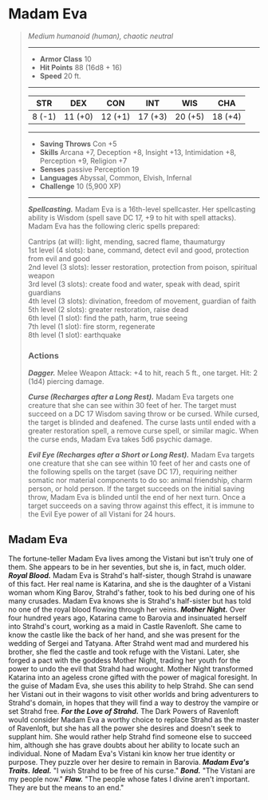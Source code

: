 # Madam Eva
>*Medium humanoid (human), chaotic neutral*
>___
>- **Armor Class** 10
>- **Hit Points** 88 (16d8 + 16)
>- **Speed** 20 ft.
>___
>|STR|DEX|CON|INT|WIS|CHA|
>|:---:|:---:|:---:|:---:|:---:|:---:|
>|8 (-1)|11 (+0)|12 (+1)|17 (+3)|20 (+5)|18 (+4)|
>___
>- **Saving Throws** Con +5
>- **Skills** Arcana +7, Deception +8, Insight +13, Intimidation +8, Perception +9, Religion +7
>- **Senses** passive Perception 19
>- **Languages** Abyssal, Common, Elvish, Infernal
>- **Challenge** 10 (5,900 XP)
>___
>***Spellcasting.*** Madam Eva is a 16th-level spellcaster. Her spellcasting ability is Wisdom (spell save DC 17, +9 to hit with spell attacks). Madam Eva has the following cleric spells prepared:  
>
>Cantrips (at will): light, mending, sacred flame, thaumaturgy  
>1st level (4 slots): bane, command, detect evil and good, protection from evil and good  
>2nd level (3 slots): lesser restoration, protection from poison, spiritual weapon  
>3rd level (3 slots): create food and water, speak with dead, spirit guardians  
>4th level (3 slots): divination, freedom of movement, guardian of faith  
>5th level (2 slots): greater restoration, raise dead  
>6th level (1 slot): find the path, harm, true seeing  
>7th level (1 slot): fire storm, regenerate  
>8th level (1 slot): earthquake  
>
>### Actions
>***Dagger.*** Melee Weapon Attack: +4 to hit, reach 5 ft., one target. Hit: 2 (1d4) piercing damage.  
>
>***Curse (Recharges after a Long Rest).*** Madam Eva targets one creature that she can see within 30 feet of her. The target must succeed on a DC 17 Wisdom saving throw or be cursed. While cursed, the target is blinded and deafened. The curse lasts until ended with a greater restoration spell, a remove curse spell, or similar magic. When the curse ends, Madam Eva takes 5d6 psychic damage.  
>
>***Evil Eye (Recharges after a Short or Long Rest).*** Madam Eva targets one creature that she can see within 10 feet of her and casts one of the following spells on the target (save DC 17), requiring neither somatic nor material components to do so: animal friendship, charm person, or hold person. If the target succeeds on the initial saving throw, Madam Eva is blinded until the end of her next turn. Once a target succeeds on a saving throw against this effect, it is immune to the Evil Eye power of all Vistani for 24 hours.
## Madam Eva
The fortune-teller Madam Eva lives among the Vistani but isn't truly one of them. She appears to be in her seventies, but she is, in fact, much older.
***Royal Blood.*** Madam Eva is Strahd's half-sister, though Strahd is unaware of this fact. Her real name is Katarina, and she is the daughter of a Vistani woman whom King Barov, Strahd's father, took to his bed during one of his many crusades. Madam Eva knows she is Strahd's half-sister but has told no one of the royal blood flowing through her veins.
***Mother Night.*** Over four hundred years ago, Katarina came to Barovia and insinuated herself into Strahd's court, working as a maid in Castle Ravenloft. She came to know the castle like the back of her hand, and she was present for the wedding of Sergei and Tatyana. After Strahd went mad and murdered his brother, she fled the castle and took refuge with the Vistani. Later, she forged a pact with the goddess Mother Night, trading her youth for the power to undo the evil that Strahd had wrought. Mother Night transformed Katarina into an ageless crone gifted with the power of magical foresight. In the guise of Madam Eva, she uses this ability to help Strahd. She can send her Vistani out in their wagons to visit other worlds and bring adventurers to Strahd's domain, in hopes that they will find a way to destroy the vampire or set Strahd free.
***For the Love of Strahd.*** The Dark Powers of Ravenloft would consider Madam Eva a worthy choice to replace Strahd as the master of Ravenloft, but she has all the power she desires and doesn't seek to supplant him. She would rather help Strahd find someone else to succeed him, although she has grave doubts about her ability to locate such an individual.
None of Madam Eva's Vistani kin know her true identity or purpose. They puzzle over her desire to remain in Barovia.
***Madam Eva's Traits.*** ***Ideal.*** "I wish Strahd to be free of his curse."
***Bond.*** "The Vistani are my people now."
***Flaw.*** "The people whose fates I divine aren't important. They are but the means to an end."